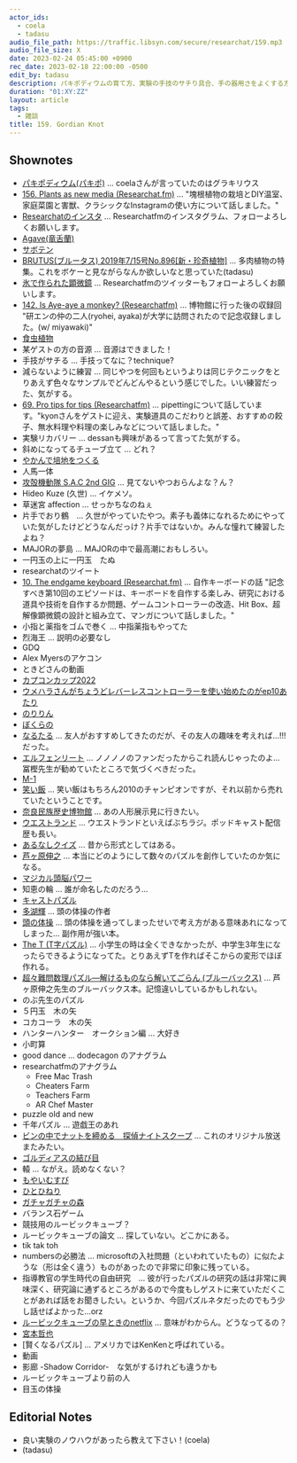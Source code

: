 ```yaml
---
actor_ids:
  - coela
  - tadasu
audio_file_path: https://traffic.libsyn.com/secure/researchat/159.mp3 
audio_file_size: X
date: 2023-02-24 05:45:00 +0900
rec_date: 2023-02-18 22:00:00 -0500
edit_by: tadasu
description: パキポディウムの育て方、実験の手技のサチり具合、手の器用さをよくする方法、T字パズルとあるなしクイズ、アナグラムの作り方、知恵の輪、ゲームの必勝法について話しました。
duration: "01:XY:ZZ"
layout: article
tags:
  - 雑談
title: 159. Gordian Knot
---
```


## Shownotes
- [パキポディウム(パキポ)](https://www.shuminoengei.jp/m-pc/a-page_p_detail/target_plant_code-1041) ... coelaさんが言っていたのはグラキリウス
- [156. Plants as new media (Researchat.fm)](https://researchat.fm/episode/156) ... "塊根植物の栽培とDIY温室、家庭菜園と害獣、クラシックなInstagramの使い方について話しました。"
- [Researchatのインスタ](https://www.instagram.com/researchat.fm/) ... Researchatfmのインスタグラム、フォローよろしくお願いします。
- [Agave(竜舌蘭)](https://en.wikipedia.org/wiki/Agave)
- [サボテン](https://ja.wikipedia.org/wiki/%E3%82%B5%E3%83%9C%E3%83%86%E3%83%B3)
- [BRUTUS(ブルータス) 2019年7/15号No.896[新・珍奇植物]](https://www.amazon.co.jp/dp/B07T6S1CDH) ... 多肉植物の特集。これをボケーと見ながらなんか欲しいなと思っていた(tadasu)
- [氷で作られた顕微鏡](https://twitter.com/researchat_fm/status/1624519365445173251) ... Researchatfmのツイッターもフォローよろしくお願いします。
- [142. Is Aye-aye a monkey? (Researchatfm)](https://researchat.fm/episode/142) ... 博物館に行った後の収録回 "研エンの仲の二人(ryohei, ayaka)が大学に訪問されたので記念収録しました。(w/ miyawaki)"
- [食虫植物](https://en.wikipedia.org/wiki/Carnivorous_plant)
- 某ゲストの方の音源 … 音源はできました！
- 手技がサチる ... 手技ってなに？technique?
- 減らないように練習 … 同じやつを何回もというよりは同じテクニックをとりあえず色々なサンプルでどんどんやるという感じでした。いい練習だった、気がする。
- [69. Pro tips for tips (Researchatfm)](https://researchat.fm/episode/69) ... pipettingについて話しています。"kyonさんをゲストに迎え、実験道具のこだわりと誤差、おすすめの餃子、無水料理や料理の楽しみなどについて話しました。"
- 実験リカバリー … dessanも興味があるって言ってた気がする。
- 斜めになってるチューブ立て ... どれ？
- [やかんで培地をつくる](https://twitter.com/researchat_fm/status/1416150009163169795)
- 人馬一体　
- [攻殻機動隊 S.A.C 2nd GIG](https://www.amazon.co.jp/dp/B01JMDCIE6) ... 見てないやつおらんよな？ん？
- Hideo Kuze (久世) ... イケメソ。
- 草迷宮 affection ... せっかちなのねぇ
- 片手でおり鶴　... 久世がやっていたやつ。素子も義体になれるためにやっていた気がしたけどどうなんだっけ？片手ではないか。みんな憧れて練習したよね？
- MAJORの夢島 ... MAJORの中で最高潮におもしろい。
- 一円玉の上に一円玉　たぬ
- researchatのツイート
- [10. The endgame keyboard (Researchat.fm)](https://researchat.fm/episode/10) ... 自作キーボードの話 "記念すべき第10回のエピソードは、キーボードを自作する楽しみ、研究における道具や技術を自作するか問題、ゲームコントローラーの改造、Hit Box、超解像顕微鏡の設計と組み立て、マンガについて話しました。"
- 小指と薬指をゴムで巻く … 中指薬指もやってた
- 烈海王 ... 説明の必要なし
- GDQ
- Alex Myersのアケコン
- ときどさんの動画
- [カプコンカップ2022](https://sf.esports.capcom.com/sp/cpt/ccix/)
- [ウメハラさんがちょうどレバーレスコントローラーを使い始めたのがep10あたり](https://automaton-media.com/articles/newsjp/20190528-93027/)
- [のりりん](https://www.amazon.co.jp/dp/B00A2MD0SA/)
- [ぼくらの](https://www.amazon.co.jp/dp/B009JZH94C/)
- [なるたる](https://www.amazon.co.jp/dp/4063141861) ... 友人がおすすめしてきたのだが、その友人の趣味を考えれば...!!!だった。
- [エルフェンリート](https://www.amazon.co.jp/dp/B00ECT85R0/) ... ノノノノのファンだったからこれ読んじゃったのよ... 冨樫先生が勧めていたところで気づくべきだった。
- [M-1](https://www.m-1gp.com/)
- [笑い飯](https://ja.wikipedia.org/wiki/%E7%AC%91%E3%81%84%E9%A3%AF) ... 笑い飯はもちろん2010のチャンピオンですが、それ以前から売れていたということです。
- [奈良民族歴史博物館](https://www.pref.nara.jp/1508.htm) ... あの人形展示見に行きたい。
- [ウエストランド](https://ja.wikipedia.org/wiki/%E3%82%A6%E3%82%A8%E3%82%B9%E3%83%88%E3%83%A9%E3%83%B3%E3%83%89) ... ウエストランドといえばぶちラジ。ポッドキャスト配信歴も長い。
- [あるなしクイズ](https://ja.wikipedia.org/wiki/%E3%81%82%E3%82%8B%E3%81%AA%E3%81%97%E3%82%AF%E3%82%A4%E3%82%BA) ... 昔から形式としてはある。
- [芦ヶ原伸之](https://ja.wikipedia.org/wiki/%E8%8A%A6%E3%83%B6%E5%8E%9F%E4%BC%B8%E4%B9%8B) ... 本当にどのようにして数々のパズルを創作していたのか気になる。
- [マジカル頭脳パワー](https://ja.wikipedia.org/wiki/%E3%83%9E%E3%82%B8%E3%82%AB%E3%83%AB%E9%A0%AD%E8%84%B3%E3%83%91%E3%83%AF%E3%83%BC!!)
- 知恵の輪 ... 誰が命名したのだろう...
- [キャストパズル](https://www.amazon.co.jp/%E3%82%AD%E3%83%A3%E3%82%B9%E3%83%88%E3%83%91%E3%82%BA%E3%83%AB/s?k=%E3%82%AD%E3%83%A3%E3%82%B9%E3%83%88%E3%83%91%E3%82%BA%E3%83%AB)
- [多湖輝](https://ja.wikipedia.org/wiki/%E5%A4%9A%E6%B9%96%E8%BC%9D) ... 頭の体操の作者
- [頭の体操](https://www.amazon.co.jp/dp/B00H3FG5HW/) ... 頭の体操を通ってしまったせいで考え方がある意味あれになってしまった... 副作用が強い本。
- [The T (T字パズル)](https://www.amazon.co.jp/dp/B00B0QPSP0) … 小学生の時は全くできなかったが、中学生3年生になったらできるようになってた。とりあえずTを作ればそこからの変形でほぼ作れる。
- [超々難問数理パズル―解けるものなら解いてごらん (ブルーバックス)](https://www.amazon.co.jp/dp/4062573776/) … 芦ヶ原伸之先生のブルーバックス本。記憶違いしているかもしれない。
- のぶ先生のパズル
- ５円玉　木の矢
- コカコーラ　木の矢
- ハンターハンター　オークション編 ... 大好き
- 小町算
- good dance ... dodecagon のアナグラム
- researchatfmのアナグラム
  - Free Mac Trash
  - Cheaters Farm
  - Teachers Farm
  - AR Chef Master
- puzzle old and new
- 千年パズル ... 遊戯王のあれ
- [ビンの中でナットを締める　探偵ナイトスクープ](https://www.nanigoto.net/entry/2018/01/20/082036) ... これのオリジナル放送またみたい。
- [ゴルディアスの結び目](https://ja.wikipedia.org/wiki/%E3%82%B4%E3%83%AB%E3%83%87%E3%82%A3%E3%82%A2%E3%82%B9%E3%81%AE%E7%B5%90%E3%81%B3%E7%9B%AE)
- 轅 ... ながえ。読めなくない？
- [もやいむすび](https://camphack.nap-camp.com/4301)
- [ひとひねり](https://idokichi.exblog.jp/13964302/)
- [ガチャガチャの森](https://www.gachagachanomori.com/)
- バランス石ゲーム
- 競技用のルービックキューブ？
- ルービックキューブの論文 ... 探していない。どこかにある。
- tik tak toh
- numbersの必勝法 … microsoftの入社問題（といわれていたもの）に似たような（形は全く違う）ものがあったので非常に印象に残っている。
- 指導教官の学生時代の自由研究　… 彼が行ったパズルの研究の話は非常に興味深く、研究論に通ずるところがあるので今度もしゲストに来ていただくことがあれば話をお聞きしたい。というか、今回パズルネタだったのでもう少し話せばよかった…orz
- [ルービックキューブの早ときのnetflix](https://www.netflix.com/title/81092143) ... 意味がわからん。どうなってるの？
- [宮本哲也](https://en.wikipedia.org/wiki/Tetsuya_Miyamoto)
- [賢くなるパズル] ... アメリカではKenKenと呼ばれている。
- 動画
- 影廊 -Shadow Corridor-　な気がするけれども違うかも
- ルービックキューブより前の人
- 目玉の体操

## Editorial Notes
- 良い実験のノウハウがあったら教えて下さい！(coela)
- (tadasu)
